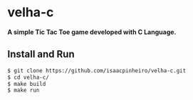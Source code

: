 # velha-c
**A simple Tic Tac Toe game developed with C Language.**

## Install and Run

```sh
$ git clone https://github.com/isaacpinheiro/velha-c.git
$ cd velha-c/
$ make build
$ make run
```
